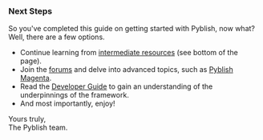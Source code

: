 ### Next Steps

So you've completed this guide on getting started with Pyblish, now what? Well, there are a few options.

- Continue learning from [intermediate resources](http://learn.pyblish.com) (see bottom of the page).
- Join the [forums](http://forums.pyblish.com/) and delve into advanced topics, such as [Pyblish Magenta](http://forums.pyblish.com/t/pyblish-magenta/79).
- Read the [Developer Guide](https://pyblish.gitbooks.io/developer-guide/content/) to gain an understanding of the underpinnings of the framework.
- And most importantly, enjoy!

Yours truly,<br>
The Pyblish team.